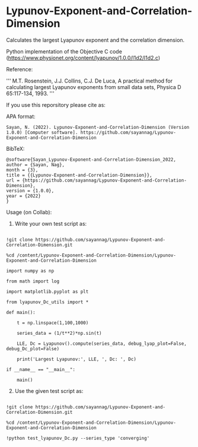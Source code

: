 # Lypunov-Exponent-and-Correlation-Dimension

Calculates the largest Lyapunov exponent and the correlation dimension.


Python implementation of the Objective C code (https://www.physionet.org/content/lyapunov/1.0.0/l1d2/l1d2.c)


Reference:

'''
M.T. Rosenstein, J.J. Collins, C.J. De Luca, A practical method for calculating largest Lyapunov exponents from small data sets, Physica D 65:117-134, 1993.
'''

If you use this reporsitory please cite as:

APA format:

```
Sayan, N. (2022). Lypunov-Exponent-and-Correlation-Dimension (Version 1.0.0) [Computer software]. https://github.com/sayannag/Lypunov-Exponent-and-Correlation-Dimension
```

BibTeX:

```
@software{Sayan_Lypunov-Exponent-and-Correlation-Dimension_2022,
author = {Sayan, Nag},
month = {3},
title = {{Lypunov-Exponent-and-Correlation-Dimension}},
url = {https://github.com/sayannag/Lypunov-Exponent-and-Correlation-Dimension},
version = {1.0.0},
year = {2022}
}
```

Usage (on Collab):

1. Write your own test script as:

```

!git clone https://github.com/sayannag/Lypunov-Exponent-and-Correlation-Dimension.git

%cd /content/Lypunov-Exponent-and-Correlation-Dimension/Lypunov-Exponent-and-Correlation-Dimension

import numpy as np

from math import log

import matplotlib.pyplot as plt

from lyapunov_Dc_utils import *

def main():

    t = np.linspace(1,100,1000)
    
    series_data = (1/t**2)*np.sin(t)

    LLE, Dc = Lyapunov().compute(series_data, debug_lyap_plot=False, debug_Dc_plot=False)

    print('Largest Lyapunov:', LLE, ', Dc: ', Dc)

if __name__ == "__main__":

    main()

```
2. Use the given test script as:

```

!git clone https://github.com/sayannag/Lypunov-Exponent-and-Correlation-Dimension.git

%cd /content/Lypunov-Exponent-and-Correlation-Dimension/Lypunov-Exponent-and-Correlation-Dimension

!python test_lyapunov_Dc.py --series_type 'converging'

```
